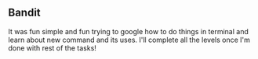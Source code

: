 ## Bandit
It was fun simple and fun trying to google how to do things in terminal and learn about new command and its uses. I'll complete all the levels once I'm done with rest of the tasks!
